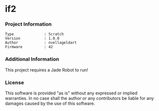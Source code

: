 if2
================



### Project Information
```
Type              : Scratch
Version           : 1.0.0
Author            : nvellageldart
Firmware          : 42
```

### Additional Information
This project requires a Jade Robot to run!

### License
This software is provided "as is" without any expressed or implied warranties.  In no case shall the author or any contributors be liable for any damages caused by the use of this software.

